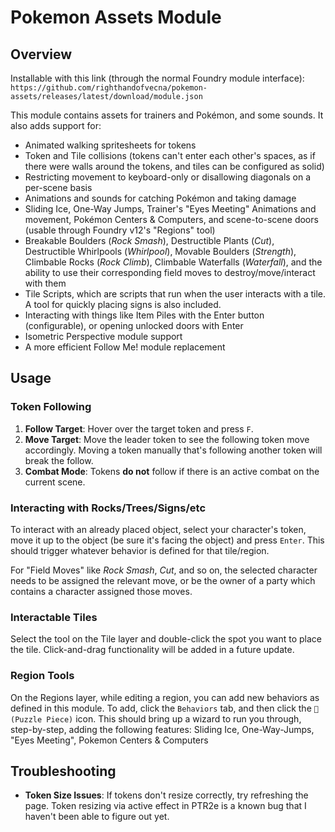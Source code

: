 # Pokemon Assets Module

## Overview

Installable with this link (through the normal Foundry module interface): `https://github.com/righthandofvecna/pokemon-assets/releases/latest/download/module.json`

This module contains assets for trainers and Pokémon, and some sounds. It also adds support for:

- Animated walking spritesheets for tokens
- Token and Tile collisions (tokens can't enter each other's spaces, as if there were walls around the tokens, and tiles can be configured as solid)
- Restricting movement to keyboard-only or disallowing diagonals on a per-scene basis
- Animations and sounds for catching Pokémon and taking damage
- Sliding Ice, One-Way Jumps, Trainer's "Eyes Meeting" Animations and movement, Pokémon Centers & Computers, and scene-to-scene doors (usable through Foundry v12's "Regions" tool)
- Breakable Boulders (*Rock Smash*), Destructible Plants (*Cut*), Destructible Whirlpools (*Whirlpool*), Movable Boulders (*Strength*), Climbable Rocks (*Rock Climb*), Climbable Waterfalls (*Waterfall*), and the ability to use their corresponding field moves to destroy/move/interact with them
- Tile Scripts, which are scripts that run when the user interacts with a tile. A tool for quickly placing signs is also included.
- Interacting with things like Item Piles with the Enter button (configurable), or opening unlocked doors with Enter
- Isometric Perspective module support
- A more efficient Follow Me! module replacement

## Usage

### Token Following

1. **Follow Target**: Hover over the target token and press `F`.
2. **Move Target**: Move the leader token to see the following token move accordingly. Moving a token manually that's following another token will break the follow.
3. **Combat Mode**: Tokens **do not** follow if there is an active combat on the current scene.

### Interacting with Rocks/Trees/Signs/etc

To interact with an already placed object, select your character's token, move it up to the object (be sure it's facing the object) and press `Enter`. This should trigger whatever behavior is defined for that tile/region.

For "Field Moves" like *Rock Smash*, *Cut*, and so on, the selected character needs to be assigned the relevant move, or be the owner of a party which contains a character assigned those moves.

### Interactable Tiles

Select the tool on the Tile layer and double-click the spot you want to place the tile. Click-and-drag functionality will be added in a future update.

### Region Tools

On the Regions layer, while editing a region, you can add new behaviors as defined in this module. To add, click the `Behaviors` tab, and then click the `🧩 (Puzzle Piece)` icon. This should bring up a wizard to run you through, step-by-step, adding the following features: Sliding Ice, One-Way-Jumps, "Eyes Meeting", Pokemon Centers & Computers

## Troubleshooting

- **Token Size Issues**: If tokens don't resize correctly, try refreshing the page. Token resizing via active effect in PTR2e is a known bug that I haven't been able to figure out yet.

